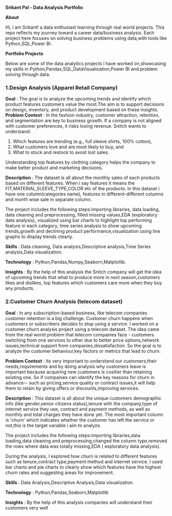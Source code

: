 **Srikant Pal - Data Analysis Portfolio**

**About**

Hi, i am Srikant! a data enthusiast learning through real world projects.
This repo reflects my journey toward a career data/business analysis.
Each project here focuses on solving business problems using data,with tools like Python,SQL,Power BI.

**Portfolio Projects**

Below are some of the data analytics projects i have worked on,showcasing my skills in Python,Pandas,SQL,DataVisualization,Power BI and problem solving through data.

### 1.Design Analysis (Apparel Retail Company)

**Goal** : The goal is to analyze the upcoming trends and identify which product features customers value the most.The aim is to support decisions on design, inventory, and product development based on these insights.
**Problem Context** : In the fashion industry, customer attraction, retention, and segmentation are key to business growth. If a company is not aligned with customer preferences, it risks losing revenue. Snitch wants to understand:
1. Which features are trending (e.g., full sleeve shirts, 100% cotton),
2. What customers love and are most likely to buy, and
3. What to stock and restock to avoid lost sales.

Understanding top features by clothing category helps the company to make better product and marketing decisions.

**Description** : The dataset is all about the monthly sales of each products based on different features. When i say features it means the FIT,MATERIAL,SLEEVE_TYPE,COLOR
etc of the products. In this dataset i have one column(categories name), features in different-different columns and month wise sale in separate column.

The project includes the following steps:importing libraries, data loading, data cleaning and preprocessing, filled missing values,EDA (exploratory data analysis),
visualized using bar charts to highlight top performing feature in each category, time series analysis to show upcoming trends,growth and declining product performance,visualization using line graphs to display trends clearly.

**Skills** : Data cleaning, Data analysis,Descriptive analysis,Time Series analysis,Data visualization.

**Technology** : Python,Pandas,Numpy,Seaborn,Matplotlib.

**Insights** : By the help of this analysis the Snitch company will get the idea of upcoming trends that what to produce more in next season,customers likes and dislikes,
top features which customers care more when they buy any products.




### 2.Customer Churn Analysis (telecom dataset)

**Goal** : In any subscription-based business, like telecom companies customer retention is a big challenge.
Customer churn happens when customers or subscribers decides to stop using a service.
I worked on a customer churn analysis project using a telecom dataset. The idea came from the real world problem that telecom companies face - customers switching from one services to other due to better price options,network issues,technical support from companies,dissatisfaction.
So the goal is to analyze the customer behaviour,key factors or metrics that lead to churn.

**Problem Context** : Its very important to understand our customers,their needs,requirements and by doing analysis why customers leave is important because acquiring new customers is costlier than retaining existing one. So if companies can identify the key reasons for churn in advance-- such as pricing,service quality or contract issues,it will help them to retain by giving offers or discounts,improving services.

**Description** : This dataset is all about the unique customers demographic info (like gender,senior citizens status),tenure with the company,type of internet service they use, contract and payment methods, as well as monthly and total charges they have done yet.
The most important column is 'churn' which indicates whether the customer has left the service or not,this is the target variable i aim to analyze.

The project includes the following steps:importing libraries,data loading,data cleaning and preprocessing,changed the column type,removed the rows where data was totally missing,EDA ( exploratory data analysis).

During the analysis, I explored how churn is related to different features such as tenure,contract type,payment method and internet service. I used bar charts and pie charts to clearly show which features have the highest churn rates and suggesting areas for improvement.

**Skills** : Data Analysis,Descriptive Analysis,Data visualization.

**Technology** : Python,Pandas,Seaborn,Matplotlib

**Insights** : By the help of this analysis companies will understand their customers very well














